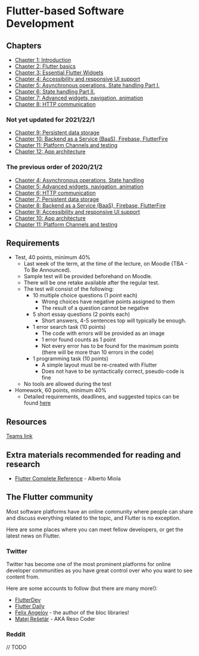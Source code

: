 
# Flutter-based Software Development

## Chapters

- [Chapter 1: Introduction](./material/01.md)
- [Chapter 2: Flutter basics](./material/02.md)
- [Chapter 3: Essential Flutter Widgets](./material/03.md)
- [Chapter 4: Accessibility and responsive UI support](material/04.md)
- [Chapter 5: Asynchronous operations, State handling Part I.](material/05.md)
- [Chapter 6: State handling Part II.](material/06.md)
- [Chapter 7: Advanced widgets, navigation, animation](material/07.md)
- [Chapter 8: HTTP communication](material/08.md)

### Not yet updated for 2021/22/1
- [Chapter 9: Persistent data storage](material/09.md)
- [Chapter 10: Backend as a Service (BaaS), Firebase, FlutterFire](material/10.md)
- [Chapter 11: Platform Channels and testing](./material/11.md)
- [Chapter 12: App architecture](./material/12.md)

### The previous order of 2020/21/2
- [Chapter 4: Asynchronous operations, State handling](material/05.md)
- [Chapter 5: Advanced widgets, navigation, animation](material/07.md)
- [Chapter 6: HTTP communication](material/08.md)
- [Chapter 7: Persistent data storage](material/09.md)
- [Chapter 8: Backend as a Service (BaaS), Firebase, FlutterFire](material/10.md)
- [Chapter 9: Accessibility and responsive UI support](material/04.md)
- [Chapter 10: App architecture](./material/12.md)
- [Chapter 11: Platform Channels and testing](./material/11.md)
## Requirements

 - Test, 40 points, minimum 40%
    - Last week of the term, at the time of the lecture, on Moodle (TBA - To Be Announced).
    - Sample test will be provided beforehand on Moodle.
    - There will be one retake available after the regular test.
    - The test will consist of the following:
      - 10 multiple choice questions (1 point each)
        - Wrong choices have negative points assigned to them
        - The result of a question cannot be negative
      - 5 short essay questions (2 points each)
        - Short answers, 4-5 sentences top will typically be enough.
      - 1 error search task (10 points)
        - The code with errors will be provided as an image
        - 1 error found counts as 1 point
        - Not every error has to be found for the maximum points (there will be more than 10 errors in the code)
      - 1 programming task (10 points)
        - A simple layout must be re-created with Flutter
        - Does not have to be syntactically correct, pseudo-code is fine
    - No tools are allowed during the test
  - Homework, 60 points, minimum 40%
    - Detailed requirements, deadlines, and suggested topics can be found [here](./material/homework.md)

## Resources
[Teams link](https://teams.microsoft.com/l/team/19%3alMUDp7jmOLXyHzeFbePnYfNlMtBqtgp6_IzJ2RJw5To1%40thread.tacv2/conversations?groupId=49fdca2f-f533-408c-b072-35ffb641a312&tenantId=6a3548ab-7570-4271-91a8-58da00697029)

## Extra materials recommended for reading and research

- [Flutter Complete Reference](https://fluttercompletereference.com/) - Alberto Miola

## The Flutter community

Most software platforms have an online community where people can share and discuss everything related to the topic, and Flutter is no exception.

Here are some places where you can meet fellow developers, or get the latest news on Flutter.

### Twitter

Twitter has become one of the most prominent platforms for online developer communities as you have great control over who you want to see content from.

Here are some accounts to follow (but there are many more!):

- [FlutterDev](https://twitter.com/FlutterDev)
- [Flutter Daily](https://twitter.com/flutteriodaily)
- [Felix Angelov](https://twitter.com/felangelov) - the author of the bloc libraries!
- [Matej Rešetár](https://twitter.com/resocoder) - AKA Reso Coder

### Reddit

// TODO
